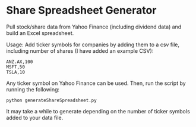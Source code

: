 # Share Spreadsheet Generator
Pull stock/share data from Yahoo Finance (including dividend data) and build an Excel spreadsheet. 

Usage:
Add ticker symbols for companies by adding them to a csv file, including number of shares (I have added an example CSV):
```
ANZ.AX,100
MSFT,50
TSLA,10
```
Any ticker symbol on Yahoo Finance can be used.
Then, run the script by running the following:
```
python generateShareSpreadsheet.py
```
It may take a while to generate depending on the number of ticker symbols added to your data file.
